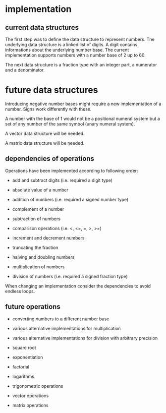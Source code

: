 
# implementation

## current data structures

The first step was to define the data structure to represent numbers. The
underlying data structure is a linked list of digits. A digit contains informations
about the underlying number base. The current implementation supports numbers with
a number base of 2 up to 60.

The next data structure is a fraction type with an integer part, a numerator and a
denominator.


# future data structures

Introducing negative number bases might require a new implementation of a number.
Signs work differently with these.

A number with the base of 1 would not be a positional numeral system but a set of
any number of the same symbol (unary numeral system).

A vector data structure will be needed.

A matrix data structure will be needed.


## dependencies of operations

Operations have been implemented according to following order:

+ add and subtract digits (i.e. required a digit type)

+ absolute value of a number

+ addition of numbers (i.e. required a signed number type)

+ complement of a number

+ subtraction of numbers

+ comparison operations (i.e. <, <=, =, >, >=)

+ increment and decrement numbers

+ truncating the fraction

+ halving and doubling numbers

+ multiplication of numbers

+ division of numbers (i.e. required a signed fraction type)

When changing an implementation consider the dependencies to avoid endless loops.


## future operations

+ converting numbers to a different number base

+ various alternative implementations for multiplication

+ various alternative implementations for division with arbitrary precision

+ square root

+ exponentiation

+ factorial

+ logarithms

+ trigonometric operations

+ vector operations

+ matrix operations
